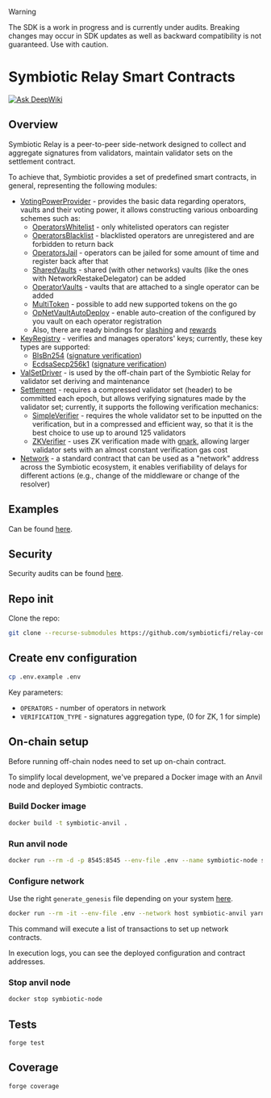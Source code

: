 > [!WARNING]  
> The SDK is a work in progress and is currently under audits. Breaking changes may occur in SDK updates as well as backward compatibility is not guaranteed. Use with caution.

# Symbiotic Relay Smart Contracts

[![Ask DeepWiki](https://deepwiki.com/badge.svg)](https://deepwiki.com/symbioticfi/relay-contracts)

## Overview

Symbiotic Relay is a peer-to-peer side-network designed to collect and aggregate signatures from validators, maintain validator sets on the settlement contract.

To achieve that, Symbiotic provides a set of predefined smart contracts, in general, representing the following modules:

- [VotingPowerProvider](./src/modules/voting-power/) - provides the basic data regarding operators, vaults and their voting power, it allows constructing various onboarding schemes such as:
  - [OperatorsWhitelist](./src/modules/voting-power/extensions/OperatorsWhitelist.sol) - only whitelisted operators can register
  - [OperatorsBlacklist](./src/modules/voting-power/extensions/OperatorsBlacklist.sol) - blacklisted operators are unregistered and are forbidden to return back
  - [OperatorsJail](./src/modules/voting-power/extensions/OperatorsJail.sol) - operators can be jailed for some amount of time and register back after that
  - [SharedVaults](./src/modules/voting-power/extensions/SharedVaults.sol) - shared (with other networks) vaults (like the ones with NetworkRestakeDelegator) can be added
  - [OperatorVaults](./src/modules/voting-power/extensions/OperatorVaults.sol) - vaults that are attached to a single operator can be added
  - [MultiToken](./src/modules/voting-power/extensions/MultiToken.sol) - possible to add new supported tokens on the go
  - [OpNetVaultAutoDeploy](./src/modules/voting-power/extensions/OpNetVaultAutoDeploy.sol) - enable auto-creation of the configured by you vault on each operator registration
  - Also, there are ready bindings for [slashing](./src/modules/voting-power/extensions/BaseSlashing.sol) and [rewards](./src/modules/voting-power/extensions/BaseRewards.sol)
- [KeyRegistry](./src/modules/key-registry/) - verifies and manages operators' keys; currently, these key types are supported:
  - [BlsBn254](./src/libraries/keys/KeyBlsBn254.sol) ([signature verification](./src/libraries/sigs/SigBlsBn254.sol))
  - [EcdsaSecp256k1](./src/libraries/keys/KeyEcdsaSecp256k1.sol) ([signature verification](./src/libraries/sigs/SigEcdsaSecp256k1.sol))
- [ValSetDriver](./src/modules/valset-driver/) - is used by the off-chain part of the Symbiotic Relay for validator set deriving and maintenance
- [Settlement](./src/modules/settlement/) - requires a compressed validator set (header) to be committed each epoch, but allows verifying signatures made by the validator set; currently, it supports the following verification mechanics:
  - [SimpleVerifier](./src/modules/settlement/sig-verifiers/SigVerifierBlsBn254Simple.sol) - requires the whole validator set to be inputted on the verification, but in a compressed and efficient way, so that it is the best choice to use up to around 125 validators
  - [ZKVerifier](./src/modules/settlement/sig-verifiers/SigVerifierBlsBn254ZK.sol) - uses ZK verification made with [gnark](https://github.com/Consensys/gnark), allowing larger validator sets with an almost constant verification gas cost
- [Network](./src/modules/network/) - a standard contract that can be used as a "network" address across the Symbiotic ecosystem, it enables verifiability of delays for different actions (e.g., change of the middleware or change of the resolver)

## Examples

Can be found [here](./examples/).

## Security

Security audits can be found [here](./audits).

## Repo init

Clone the repo:

```bash
git clone --recurse-submodules https://github.com/symbioticfi/relay-contracts.git
```

## Create env configuration

```bash
cp .env.example .env
```

Key parameters:

- `OPERATORS` - number of operators in network
- `VERIFICATION_TYPE` - signatures aggregation type, (0 for ZK, 1 for simple)

## On-chain setup

Before running off-chain nodes need to set up on-chain contract.

To simplify local development, we've prepared a Docker image with an Anvil node and deployed Symbiotic contracts.

### Build Docker image

```bash
docker build -t symbiotic-anvil .
```

### Run anvil node

```bash
docker run --rm -d -p 8545:8545 --env-file .env --name symbiotic-node symbiotic-anvil
```

### Configure network

Use the right `generate_genesis` file depending on your system [here](./script/test/utils/).

```bash
docker run --rm -it --env-file .env --network host symbiotic-anvil yarn deploy:network
```

This command will execute a list of transactions to set up network contracts.

In execution logs, you can see the deployed configuration and contract addresses.

### Stop anvil node

```bash
docker stop symbiotic-node
```

## Tests

```
forge test
```

## Coverage

```
forge coverage
```
